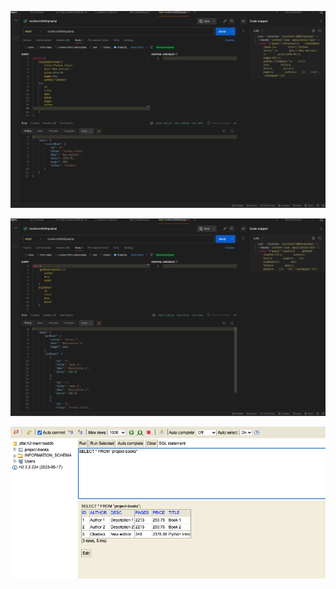 ![Mutation In GraphQL](https://raw.githubusercontent.com/ABinfinity/graphql-project/master/src/main/resources/static/1.png)

![Query in GraphQL](https://raw.githubusercontent.com/ABinfinity/graphql-project/master/src/main/resources/static/2.png)

![H2 Database Query](https://raw.githubusercontent.com/ABinfinity/graphql-project/master/src/main/resources/static/3.png)
